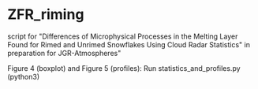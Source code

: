 # ZFR_riming
script for "Differences of Microphysical Processes in the Melting Layer Found for Rimed and Unrimed Snowflakes Using Cloud Radar Statistics" in preparation for JGR-Atmospheres"

Figure 4 (boxplot) and Figure 5 (profiles): Run statistics_and_profiles.py (python3)
